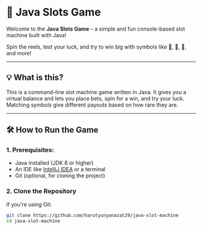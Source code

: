 # 🎰 Java Slots Game

Welcome to the **Java Slots Game** – a simple and fun console-based slot machine built with Java!

Spin the reels, test your luck, and try to win big with symbols like 🍒, 🍉, 🥇, and more!

---

## 💡 What is this?

This is a command-line slot machine game written in Java. It gives you a virtual balance and lets you place bets, spin for a win, and try your luck. Matching symbols give different payouts based on how rare they are.

---

## 🛠 How to Run the Game

### 1. Prerequisites:
- Java installed (JDK 8 or higher)
- An IDE like [IntelliJ IDEA](https://www.jetbrains.com/idea/) or a terminal
- Git (optional, for cloning the project)

### 2. Clone the Repository
If you're using Git:
```bash
git clone https://github.com/harutyunyanazat29/java-slot-machine
cd java-slot-machine
